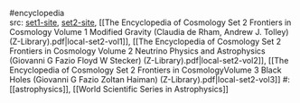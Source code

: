 #encyclopedia  
src: [set1-site](https://www.worldscientific.com/worldscibooks/10.1142/13694#t=toc), [set2-site](https://www.worldscientific.com/worldscibooks/10.1142/13578#t=aboutBook), [[The Encyclopedia of Cosmology Set 2 Frontiers in Cosmology Volume 1 Modified Gravity (Claudia de Rham, Andrew J. Tolley) (Z-Library).pdf|local-set2-vol1]], [[The Encyclopedia of Cosmology Set 2 Frontiers in Cosmology Volume 2 Neutrino Physics and Astrophysics (Giovanni G Fazio  Floyd W Stecker) (Z-Library).pdf|local-set2-vol2]], [[The Encyclopedia of Cosmology Set 2 Frontiers in CosmologyVolume 3 Black Holes (Giovanni G Fazio  Zoltan Haiman) (Z-Library).pdf|local-set2-vol3]] 
#: [[astrophysics]], [[World Scientific Series in Astrophysics]] 
